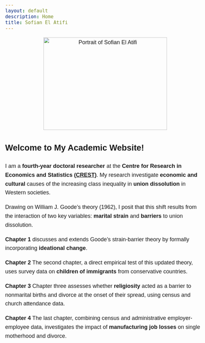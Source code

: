 ```yaml
---
layout: default
description: Home
title: Sofian El Atifi
---
```


<style>
  body {
    line-height: 1.6;
    font-size: 18px;
    font-family: sans-serif;
  }
  
  .content {
    max-width: 60ch;
    margin: auto;
    padding: 20px;
    text-align: justify;
  }

  .image-container {
    text-align: center;
    margin-bottom: 20px;
  }
</style>

<div class="image-container">
  <img src="/sofian.jpg" alt="Portrait of Sofian El Atifi" width="400" height="300">
</div>


## Welcome to My Academic Website!  

I am a **fourth-year doctoral researcher** at the **Centre for Research in Economics and Statistics ([CREST](https://crest.science/user/Sofian-EL-ATIFI/?profiletab=posts))**. My research investigate **economic and cultural** causes of the increasing class inequality in **union dissolution** in Western societies. 

Drawing on William J. Goode’s theory (1962), I posit that this shift results from the interaction of two key variables: **marital strain** and **barriers** to union dissolution. 

**Chapter 1** discusses and extends Goode’s strain-barrier theory by formally incorporating **ideational change**.

**Chapter 2** The second chapter, a direct empirical test of this updated theory, uses survey data on **children of immigrants** from conservative countries.

**Chapter 3** Chapter three assesses whether **religiosity** acted as a barrier to nonmarital births and divorce at the onset of their spread, using census and church attendance data.

**Chapter 4** The last chapter, combining census and administrative employer-employee data, investigates the impact of **manufacturing job losses** on single motherhood and divorce.

